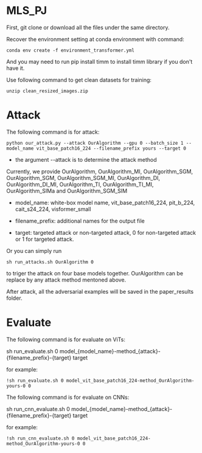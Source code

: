 # MLS_PJ

First, git clone or download all the files under the same directory.

Recover the environment setting at conda environment with command:

```
conda env create -f environment_transformer.yml
```

And you may need to run pip install timm to install timm library if you don't have it.

Use following command to get clean datasets for training:

```
unzip clean_resized_images.zip
```

# Attack
The following command is for attack:

```
python our_attack.py --attack OurAlgorithm --gpu 0 --batch_size 1 --model_name vit_base_patch16_224 --filename_prefix yours --target 0
```

* the argument --attack is to determine the attack method

Currently, we provide OurAlgorithm, OurAlgorithm_MI, OurAlgorithm_SGM, OurAlgorithm_SGM, OurAlgorithm_SGM_MI, OurAlgorithm_DI, OurAlgorithm_DI_MI, OurAlgorithm_TI, OurAlgorithm_TI_MI, OurAlgorithm_SIMa and OurAlgorithm_SGM_SIM

* model_name: white-box model name, vit_base_patch16_224, pit_b_224, cait_s24_224, visformer_small

* filename_prefix: additional names for the output file

* target: targeted attack or non-targeted attack, 0 for non-targeted attack or 1 for targeted attack. 

Or you can simply run 
```
sh run_attacks.sh OurAlgorithm 0 
```
to triger the attack on four base models together. OurAlgorithm can be replace by any attack method mentoned above.

After attack, all the adversarial examples will be saved in the paper_results folder.

# Evaluate
The following command is for evaluate on ViTs:

sh run_evaluate.sh 0 model_{model_name}-method_{attack}-{filename_prefix}-{target} target

for example: 

```
!sh run_evaluate.sh 0 model_vit_base_patch16_224-method_OurAlgorithm-yours-0 0
```

The following command is for evaluate on CNNs:

sh run_cnn_evaluate.sh 0 model_{model_name}-method_{attack}-{filename_prefix}-{target} target

for example: 
```
!sh run_cnn_evaluate.sh 0 model_vit_base_patch16_224-method_OurAlgorithm-yours-0 0
```
